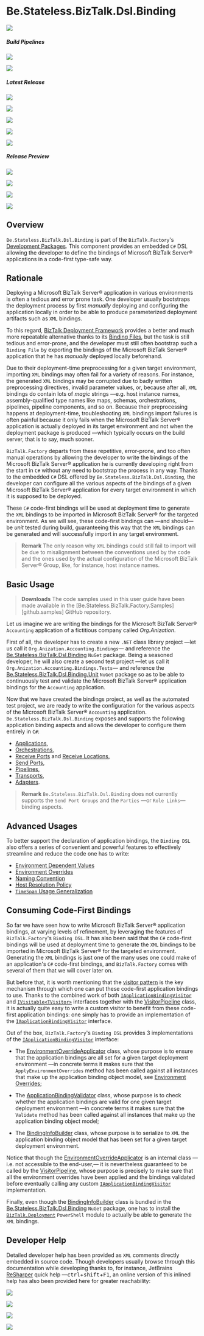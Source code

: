 ﻿# Be.Stateless.BizTalk.Dsl.Binding

[![][github.badge]][github]

##### Build Pipelines

[![][pipeline.mr.badge]][pipeline.mr]

[![][pipeline.ci.badge]][pipeline.ci]

##### Latest Release

[![][nuget.badge]][nuget]

[![][nuget.unit.badge]][nuget.unit]

[![][nuget.conventions.badge]][nuget.conventions]

[![][nuget.environment.settings.badge]][nuget.environment.settings]

[![][release.badge]][release]

##### Release Preview

[![][nuget.preview.badge]][nuget.preview]

[![][nuget.unit.preview.badge]][nuget.unit.preview]

[![][nuget.conventions.preview.badge]][nuget.conventions.preview]

[![][nuget.environment.settings.preview.badge]][nuget.environment.settings.preview]

## Overview

`Be.Stateless.BizTalk.Dsl.Binding` is part of the `BizTalk.Factory`'s [Development Packages](./../../../README.md#development-packages). This component provides an embedded `C#` DSL allowing the developer to define the bindings of Microsoft BizTalk Server® applications in a code-first type-safe way.

## Rationale

Deploying a Microsoft BizTalk Server® application in various environments is often a tedious and error prone task. One developer usually bootstraps the deployment process by first _manually_ deploying and configuring the application locally in order to be able to produce parameterized deployment artifacts such as `XML` bindings.

To this regard, [BizTalk Deployment Framework](https://github.com/BTDF/DeploymentFramework) provides a better and much more repeatable alternative thanks to its [Binding Files](http://www.tfabraham.com/BTDFDocs/V5_5/DeploymentFrameworkForBizTalkDocs.html?WorkingwithBindingsFiles.html), but the task is still tedious and error-prone, and the developer must still often bootstrap such a `Binding File` by exporting the bindings of the Microsoft BizTalk Server® application that he has _manually_ deployed locally beforehand.

Due to their deployment-time preprocessing for a given target environment, importing `XML` bindings may often fail for a variety of reasons. For instance, the generated `XML` bindings may be corrupted due to badly written preprocessing directives, invalid parameter values, or, because after all, `XML` bindings do contain lots of _magic_ strings &mdash;e.g. host instance names, assembly-qualified type names like maps, schemas, orchestrations, pipelines, pipeline components, and so on. Because their preprocessing happens at deployment-time, troubleshooting `XML` bindings import failures is often painful because it only fails when the Microsoft BizTalk Server® application is actually deployed in its target environment and not when the deployment package is produced &mdash;which typically occurs on the build server, that is to say, much sooner.

`BizTalk.Factory` departs from these repetitive, error-prone, and too often manual operations by allowing the developer to write the bindings of the Microsoft BizTalk Server® application he is currently developing right from the start in `C#` without any need to bootstrap the process in any way. Thanks to the embedded `C#` DSL offered by `Be.Stateless.BizTalk.Dsl.Binding`, the developer can configure all the various aspects of the bindings of a given Microsoft BizTalk Server® application for every target environment in which it is supposed to be deployed.

These `C#` code-first bindings will be used at deployment time to generate the `XML` bindings to be imported in Microsoft BizTalk Server® for the targeted environment. As we will see, these code-first bindings can &mdash;and should&mdash; be _unit_ tested during build, guaranteeing this way that the `XML` bindings can be generated and will successfully import in any target environment.

> **Remark** The only reason why `XML` bindings could still fail to import will be due to misalignment between the conventions used by the code and the ones used by the actual configuration of the Microsoft BizTalk Server® Group, like, for instance, host instance names.

## Basic Usage

> **Downloads** The code samples used in this user guide have been made available in the [Be.Stateless.BizTalk.Factory.Samples][github.samples] GitHub repository.

Let us imagine we are writing the bindings for the Microsoft BizTalk Server® `Accounting` application of a fictitious company called _Org.Anization_.

First of all, the developer has to create a new `.NET` class library project &mdash;let us call it `Org.Anization.Accounting.Bindings`&mdash; and reference the [Be.Stateless.BizTalk.Dsl.Binding][nuget] `NuGet` package. Being a seasoned developer, he will also create a second test project &mdash;let us call it `Org.Anization.Accounting.Bindings.Tests`&mdash; and reference the [Be.Stateless.BizTalk.Dsl.Binding.Unit][nuget.unit] `NuGet` package so as to be able to continuously test and validate the Microsoft BizTalk Server® application bindings for the `Accounting` application.

Now that we have created the bindings project, as well as the automated test project, we are ready to write the configuration for the various aspects of the Microsoft BizTalk Server® `Accounting` application. `Be.Stateless.BizTalk.Dsl.Binding` exposes and supports the following application binding aspects and allows the developer to configure them entirely in `C#`:

- [Applications](./Application.md),
- [Orchestrations](./Orchestration.md),
- [Receive Ports](./ReceivePort.md) and [Receive Locations](./ReceiveLocation.md),
- [Send Ports](./SendPort.md),
- [Pipelines](./Pipeline.md),
- [Transports](./Transport.md),
- [Adapters](./Adapter.md).

> **Remark** `Be.Stateless.BizTalk.Dsl.Binding` does not currently supports the `Send Port Groups` and the `Parties` &mdash;or `Role Links`&mdash; binding aspects.

## Advanced Usages

To better support the declaration of application bindings, the `Binding DSL` also offers a series of convenient and powerful features to effectively streamline and reduce the code one has to write:

- [Environment Dependent Values](./EnvironmentDependentValues.md)
- [Environment Overrides](./EnvironmentOverrides.md)
- [Naming Convention](./NamingConvention.md)
- [Host Resolution Policy](./HostResolutionPolicy.md)
- [`TimeSpan` Usage Generalization](./TimeSpanUsageGeneralization.md)

## Consuming Code-First Bindings

So far we have seen how to write Microsoft BizTalk Server® application bindings, at varying levels of refinement, by leveraging the features of `BizTalk.Factory`'s `Binding DSL`. It has also been said that the `C#` code-first bindings will be used at deployment time to generate the `XML` bindings to be imported in Microsoft BizTalk Server® for the targeted environment. Generating the `XML` bindings is just one of the many uses one could make of an application's `C#` code-first bindings, and `BizTalk.Factory` comes with several of them that we will cover later on.

But before that, it is worth mentioning that the [visitor pattern][visitor-pattern] is the key mechanism through which one can put these code-first application bindings to use. Thanks to the combined work of both [`IApplicationBindingVisitor`][i-application-binding-visitor] and [`IVisitable<TVisitor>`][i-visitable] interfaces together with the [VisitorPipeline][visitor-pipeline] class, it is actually quite easy to write a custom visitor to benefit from these code-first application bindings: one simply has to provide an implementation of the [`IApplicationBindingVisitor`][i-application-binding-visitor] interface.

Out of the box, `BizTalk.Factory`'s `Binding DSL` provides 3 implementations of the [`IApplicationBindingVisitor`][i-application-binding-visitor] interface:

- The [EnvironmentOverrideApplicator][environment-override-applicator] class, whose purpose is to ensure that the application bindings are all set for a given target deployment environment &mdash;in concrete terms it makes sure that the `ApplyEnvironmentOverrides` method has been called against all instances that make up the application binding object model, see [Environment Overrides](./EnvironmentOverrides.md);

- The [ApplicationBindingValidator][application-binding-validator] class, whose purpose is to check whether the application bindings are valid for one given target deployment environment &mdash;in concrete terms it makes sure that the `Validate` method has been called against all instances that make up the application binding object model;

- The [BindingInfoBuilder][binding-info-builder] class, whose purpose is to serialize to `XML` the application binding object model that has been set for a given target deployment environment.

Notice that though the [EnvironmentOverrideApplicator][environment-override-applicator] is an internal class &mdash;i.e. not accessible to the end-user,&mdash; it is nevertheless guaranteed to be called by the [VisitorPipeline][visitor-pipeline], whose purpose is precisely to make sure that all the environment overrides have been applied and the bindings validated before eventually calling any custom [`IApplicationBindingVisitor`][i-application-binding-visitor] implementation.

Finally, even though the [BindingInfoBuilder][binding-info-builder] class is bundled in the [Be.Stateless.BizTalk.Dsl.Binding][nuget] `NuGet` package, one has to install the [`BizTalk.Deployment`](../../../PowerShell/Module/BizTalk/Deployment/README.md) `PowerShell` module to actually be able to generate the `XML` bindings.

## Developer Help

Detailed developer help has been provided as `XML` comments directly embedded in source code. Though developers usually browse through this documentation while developing thanks to, for instance, JetBrains [ReSharper][resharper] quick help &mdash;<kbd>ctrl</kbd>+<kbd>shift</kbd>+<kbd>F1</kbd>, an online version of this inlined help has also been provided here for greater reachability:

[![][help.badge]][help]

[![][help.unit.badge]][help.unit]

[![][help.conventions.badge]][help.conventions]

[![][help.environment.settings.badge]][help.environment.settings]

<!-- badges -->

[doc.main.badge]: https://img.shields.io/static/v1?label=BizTalk.Factory%20SDK&message=User's%20Guide&color=8CA1AF&logo=readthedocs
[doc.main]: https://www.stateless.be/ "BizTalk.Factory SDK User's Guide"
[doc.this.badge]: https://img.shields.io/static/v1?label=Be.Stateless.BizTalk.Dsl.Binding&message=User's%20Guide&color=8CA1AF&logo=readthedocs
[doc.this]: https://www.stateless.be/BizTalk/Dsl/Binding "Be.Stateless.BizTalk.Dsl.Binding User's Guide"
[github.badge]: https://img.shields.io/static/v1?label=Repository&message=Be.Stateless.BizTalk.Dsl.Binding&logo=github
[github]: https://github.com/icraftsoftware/Be.Stateless.BizTalk.Dsl.Binding "Be.Stateless.BizTalk.Dsl.Binding GitHub Repository"
[help.badge]: https://img.shields.io/static/v1?label=Be.Stateless.BizTalk.Dsl.Binding&message=Developer%20Help&color=8CA1AF&logo=microsoftacademic
[help]: https://github.com/icraftsoftware/biztalk.factory.github.io/blob/master/Help/BizTalk/Dsl/Binding/README.md "Be.Stateless.BizTalk.Dsl.Binding Developer Help"
[help.conventions.badge]: https://img.shields.io/static/v1?label=Be.Stateless.BizTalk.Dsl.Binding.Conventions&message=Developer%20Help&color=8CA1AF&logo=microsoftacademic
[help.conventions]: https://github.com/icraftsoftware/biztalk.factory.github.io/blob/master/Help/BizTalk/Dsl/Binding/Conventions/README.md "Be.Stateless.BizTalk.Dsl.Binding.Conventions Developer Help"
[help.environment.settings.badge]: https://img.shields.io/static/v1?label=Be.Stateless.BizTalk.Dsl.Environment.Settings&message=Developer%20Help&color=8CA1AF&logo=microsoftacademic
[help.environment.settings]: https://github.com/icraftsoftware/biztalk.factory.github.io/blob/master/Help/BizTalk/Dsl/Environment/Settings/README.md "Be.Stateless.BizTalk.Dsl.Environment.Settings Developer Help"
[help.unit.badge]: https://img.shields.io/static/v1?label=Be.Stateless.BizTalk.Dsl.Binding.Unit&message=Developer%20Help&color=8CA1AF&logo=microsoftacademic
[help.unit]: https://github.com/icraftsoftware/biztalk.factory.github.io/blob/master/Help/BizTalk/Dsl/Binding/Unit/README.md "Be.Stateless.BizTalk.Dsl.Binding.Unit Developer Help"
[nuget.badge]: https://img.shields.io/nuget/v/Be.Stateless.BizTalk.Dsl.Binding.svg?label=Be.Stateless.BizTalk.Dsl.Binding&style=flat&logo=nuget
[nuget]: https://www.nuget.org/packages/Be.Stateless.BizTalk.Dsl.Binding "Be.Stateless.BizTalk.Dsl.Binding NuGet Package"
[nuget.preview.badge]: https://badge-factory.azurewebsites.net/package/icraftsoftware/be.stateless/BizTalk.Factory.Preview/Be.Stateless.BizTalk.Dsl.Binding?logo=nuget
[nuget.preview]: https://dev.azure.com/icraftsoftware/be.stateless/_packaging?_a=package&feed=BizTalk.Factory.Preview&package=Be.Stateless.BizTalk.Dsl.Binding&protocolType=NuGet "Be.Stateless.BizTalk.Dsl.Binding Preview NuGet Package"
[nuget.conventions.badge]: https://img.shields.io/nuget/v/Be.Stateless.BizTalk.Dsl.Binding.Conventions.svg?label=Be.Stateless.BizTalk.Dsl.Binding.Conventions&style=flat&logo=nuget
[nuget.conventions]: https://www.nuget.org/packages/Be.Stateless.BizTalk.Dsl.Binding.Conventions
[nuget.conventions.preview.badge]: https://badge-factory.azurewebsites.net/package/icraftsoftware/be.stateless/BizTalk.Factory.Preview/Be.Stateless.BizTalk.Dsl.Binding.Conventions?logo=nuget
[nuget.conventions.preview]: https://dev.azure.com/icraftsoftware/be.stateless/_packaging?_a=package&feed=BizTalk.Factory.Preview&package=Be.Stateless.BizTalk.Dsl.Binding.Conventions&protocolType=NuGet "Be.Stateless.BizTalk.Dsl.Binding.Conventions Preview NuGet Package"
[nuget.environment.settings.badge]: https://img.shields.io/nuget/v/Be.Stateless.BizTalk.Dsl.Environment.Settings.svg?label=Be.Stateless.BizTalk.Dsl.Environment.Settings&style=flat&logo=nuget
[nuget.environment.settings]: https://www.nuget.org/packages/Be.Stateless.BizTalk.Dsl.Environment.Settings
[nuget.environment.settings.preview.badge]: https://badge-factory.azurewebsites.net/package/icraftsoftware/be.stateless/BizTalk.Factory.Preview/Be.Stateless.BizTalk.Dsl.Environment.Settings?logo=nuget
[nuget.environment.settings.preview]: https://dev.azure.com/icraftsoftware/be.stateless/_packaging?_a=package&feed=BizTalk.Factory.Preview&package=Be.Stateless.BizTalk.Dsl.Environment.Settings&protocolType=NuGet "Be.Stateless.BizTalk.Dsl.Environment.Settings Preview NuGet Package"
[nuget.unit.badge]: https://img.shields.io/nuget/v/Be.Stateless.BizTalk.Dsl.Binding.Unit.svg?label=Be.Stateless.BizTalk.Dsl.Binding.Unit&style=flat&logo=nuget
[nuget.unit]: https://www.nuget.org/packages/Be.Stateless.BizTalk.Dsl.Binding.Unit "Be.Stateless.BizTalk.Dsl.Binding.Unit NuGet Package"
[nuget.unit.preview.badge]: https://badge-factory.azurewebsites.net/package/icraftsoftware/be.stateless/BizTalk.Factory.Preview/Be.Stateless.BizTalk.Dsl.Binding.Unit?logo=nuget
[nuget.unit.preview]: https://dev.azure.com/icraftsoftware/be.stateless/_packaging?_a=package&feed=BizTalk.Factory.Preview&package=Be.Stateless.BizTalk.Dsl.Binding.Unit&protocolType=NuGet "Be.Stateless.BizTalk.Dsl.Binding.Unit Preview NuGet Package"
[pipeline.ci.badge]: https://dev.azure.com/icraftsoftware/be.stateless/_apis/build/status/Be.Stateless.BizTalk.Dsl.Binding%20Continuous%20Integration?branchName=master&label=Continuous%20Integration%20Build
[pipeline.ci]: https://dev.azure.com/icraftsoftware/be.stateless/_build/latest?definitionId=61&branchName=master "Be.Stateless.BizTalk.Dsl.Binding Continuous Integration Build Pipeline"
[pipeline.mr.badge]: https://dev.azure.com/icraftsoftware/be.stateless/_apis/build/status/Be.Stateless.BizTalk.Dsl.Binding%20Manual%20Release?branchName=master&label=Manual%20Release%20Build
[pipeline.mr]: https://dev.azure.com/icraftsoftware/be.stateless/_build/latest?definitionId=62&branchName=master "Be.Stateless.BizTalk.Dsl.Binding Manual Release Build Pipeline"
[release.badge]: https://img.shields.io/github/v/release/icraftsoftware/Be.Stateless.BizTalk.Dsl.Binding?label=Release&logo=github
[release]: https://github.com/icraftsoftware/Be.Stateless.BizTalk.Dsl.Binding/releases/latest "Be.Stateless.BizTalk.Dsl.Binding Release"

<!-- links -->

[application-binding-validator]: https://github.com/icraftsoftware/Be.Stateless.BizTalk.Dsl.Binding/blob/master/src/Be.Stateless.BizTalk.Dsl.Binding/Dsl/Binding/Visitor/ApplicationBindingValidator.cs
[binding-info-builder]: https://github.com/icraftsoftware/Be.Stateless.BizTalk.Dsl.Binding/blob/master/src/Be.Stateless.BizTalk.Dsl.Binding/Dsl/Binding/Visitor/BindingInfoBuilder.cs
[environment-override-applicator]: https://github.com/icraftsoftware/Be.Stateless.BizTalk.Dsl.Binding/blob/master/src/Be.Stateless.BizTalk.Dsl.Binding/Dsl/Binding/Visitor/EnvironmentOverrideApplicator.cs
[i-application-binding-visitor]: https://github.com/icraftsoftware/Be.Stateless.BizTalk.Dsl.Binding/blob/master/src/Be.Stateless.BizTalk.Dsl.Binding/Dsl/Binding/IApplicationBindingVisitor.cs
[i-visitable]: https://github.com/icraftsoftware/Be.Stateless.BizTalk.Dsl.Abstractions/blob/master/src/Be.Stateless.BizTalk.Dsl.Abstractions/Dsl/IVisitable.cs
[resharper]: https://www.jetbrains.com/resharper/
[visitor-pattern]: https://en.wikipedia.org/wiki/Visitor_pattern
[visitor-pipeline]: https://github.com/icraftsoftware/Be.Stateless.BizTalk.Dsl.Binding/blob/master/src/Be.Stateless.BizTalk.Dsl.Binding/Dsl/Binding/Visitor/Pipeline/VisitorPipeline.cs

<!--
cSpell:ignore anization
-->
